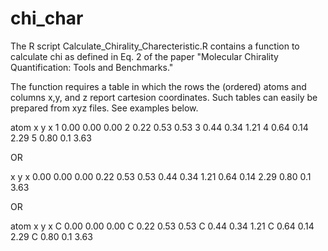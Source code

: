 # chi_char
The R script Calculate_Chirality_Charecteristic.R contains a function to calculate chi as defined in Eq. 2 of
the paper "Molecular Chirality Quantification: Tools and Benchmarks."

The function requires a table in which the rows the (ordered) atoms and columns x,y, and z report cartesion coordinates. 
Such tables can easily be prepared from xyz files. See examples below.

atom x y x
1 0.00 0.00 0.00 
2 0.22 0.53 0.53
3 0.44 0.34 1.21
4 0.64 0.14 2.29
5 0.80 0.1 3.63

OR

x y x
0.00 0.00 0.00 
0.22 0.53 0.53
0.44 0.34 1.21
0.64 0.14 2.29
0.80 0.1 3.63

OR 

atom x y x
C 0.00 0.00 0.00 
C 0.22 0.53 0.53
C 0.44 0.34 1.21
C 0.64 0.14 2.29
C 0.80 0.1 3.63

